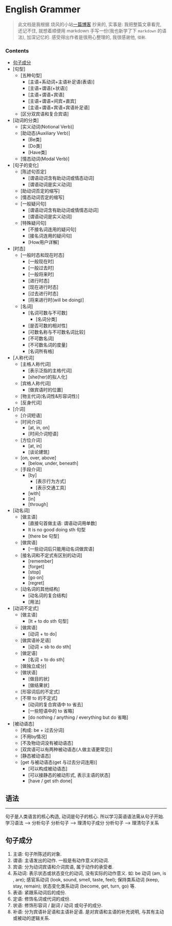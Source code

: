 # English Grammer
> 此文档是我根据 烧风的小站[一篇博客](https://hk-shao.github.io/post/81c4e30a.html) 抄来的, 实事是: 我把整篇文章看完, 还记不住, 就想着顺便用 markdown 手写一份(我也新学了下 `markdown` 的语法), 加深记忆的. 感受得出作者是很用心整理的, 我很感谢他, `侵删`.

### Contents
- [句子成分](#句子成分)
- [句型]
  - [五种句型]
    - [主语+系动词+主语补足语(表语)]
    - [主语+谓语(+状语)]
    - [主语+谓语+宾语]
    - [主语+谓语+间宾+直宾]
    - [主语+谓语+宾语+宾语补足语]
  - [区分双宾语和复合宾语]
- [动词的分类]
  - [实义动词(Notional Verb)]
  - [助动态(Auxiliary Verb)]
    - [Be类]
    - [Do类]
    - [Have类]
  - [情态动词(Modal Verb)]
- [句子的变化]
  - [陈述句否定]
    - [谓语动词含有助动词或情态动词]
    - [谓语动词是实义动词]
  - [助动词否定的缩写]
  - [情态动词否定的缩写]
  - [一般疑问句]
    - [谓语动词含有助动词或情情态动词]
    - [谓语动词是实义动词]
  - [特殊疑问句]
    - [不接名词连用的疑问句]
    - [接名词连用的疑问句]
    - [How用户详解]
- [时态]
  - [一般时态和现在时态]
    - [一般现在时]
    - [一般过去时]
    - [一般将来时]
    - [进行时态]
    - [现在进行时态]
    - [过去进行时态]
    - [将来进行时(will be doing)]
  - [名词]
    - [名词可数与不可数]
      - [名词分类]
    - [是否可数的相对性]
    - [可数名称与不可数名词比较]
    - [不可数名词]
    - [不可数名词的度量]
    - [名词所有格]
 - [人称代词]
   - [主格人称代词]
     - [表示泛指的主格代词]
     - [she(her)的拟人化]
   - [宾格人称代词]
     - [做宾语时的位置]
   - [物主代词(名词性&形容词性)]
   - [反身代词]
- [介词]
  - [介词短语]
  - [时间介词]
    - [at, in, on]
    - [时间介词短语]
  - [方位介词]
    - [at, in]
    - [谈论建筑]
  - [on, over, above]
    - [below, under, beneath]
  - [手段介词]
    - [by]
      - [表示行为方式]
      - [表示交通工具]
    - [with]
    - [in]
    - [through]
- [动名词]
  - [做主语]
    - [直接句首做主语: 谓语动词用单数]
    - It is no good doing sth 句型
    - [there be 句型]
  - [做宾语]
    - [一些动词后只能用动名词做宾语]
  - [接名词和不定式有区别的动词]
    - [remember]
    - [forget]
    - [stop]
    - [go on]
    - [regret]
  - [动名词的其他结构]
    - [动名词的复合结构]
    - [用法]
- [动词不定式]
  - [做主语]
    - [It + to do sth 句型]
  - [做宾语]
    - [动词 + to do]
  - [做宾语补足语]
    - [动词 + sb to do sth]
  - [做定语]
    - [名词 + to do sth]
  - [做独立成分]
  - [做状语]
    - [做目的状]
    - [做结果状]
  - [形容词后的不定式]
  - [不带 to 的不定式]
    - [动词的复合宾语中 to 省去]
    - [一些短语中的 to 省略]
    - [do nothing / anything / everything but do 省略]
- [被动语态]
  - [构成: be + 过去分词]
  - [不用by情况]
  - [不及物动词没有被动语态]
  - [双宾语可以有两种被动语态(人做主语更常见)]
  - [静态被动语态]
  - [get 与被动语态(get 与过去分词连用)]
    - [可以构成被动语态]
    - [可以接静态的被动形式, 表示主语的状态]
    - [have / get sth done]
    
    
## 语法
-----
句子是人类语言的核心构造, 动词是句子的核心. 所以学习英语语法需从句子开始.
学习语法 --> 分析句子
分析句子 --> 理清句子成分
分析句子 --> 理清句子关系

## 句子成分
1. 主语: 句子所陈述的对象.
2. 谓语: 主语发出的动作. 一般是有动作意义的动词.
3. 宾语: 分为动词宾语和介词宾语, 属于动作的承受者.
4. 系动词: 表示状态或状态变化的动词, 没有实际的动作意义.
   如:
      be 动词 (am, is , are);
      感官系动词 (look, sound, smell, taste, feel);
      保持类系动词 (keep, stay, remain);
      状态变化类系动词 (become, get, turn, go)
   等.
5. 表语: 紧跟系动词后的成份.
6. 定语: 修饰名词或代词的成份.
7. 状语: 修饰形容词 / 副词 / 动词 或句子的成分.
8. 补语: 分为宾语补足语和主语补足语. 是对宾语和主语的补充说明, 与其有主动或被动的逻辑关系.

